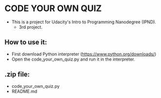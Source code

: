 # CODE YOUR OWN QUIZ

- This is a project for Udacity's Intro to Programming Nanodegree (IPND).
  - 3rd project.
  
## How to use it:
- First download Python interpreter (https://www.python.org/downloads/)
- Open the code_your_own_quiz.py and run it in the interpreter.

## .zip file:
- code_your_own_quiz.py
- README.md

